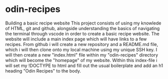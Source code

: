 # odin-recipes
Building a basic recipe website
This project consists of using my knowlede of HTML, git and github, alongside understanding the basics of navigating the terminal through vscode in order to create a basic recipe website. The website will include a main index page which will have links to a few recipes. From github i will create a new repository and a README.md file, which i will then clone onto my local machine using my unique SSH key. I will then create a new "index.html" file within my "odin-recipes" directory which will become the "homepage" of my website. Within this index-file i will set my !DOCTYPE to html and fill out the usual boilerplate and add an h1 heading "Odin Recipes" to the body.
<!-- i may have gone too far. consider ending after "links to a few recipes. -->